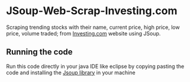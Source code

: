 # JSoup-Web-Scrap-Investing.com

Scraping trending stocks with their name, current price, high price, low price, volume traded; from [Investing.com](https://www.investing.com/) website using JSoup.

## Running the code

Run this code directly in your java IDE like eclipse by copying pasting the code and installing the [Jsoup library](https://github.com/jhy/jsoup) in your machine
